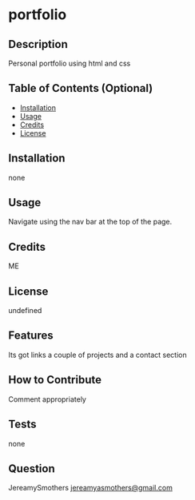 # portfolio

## Description
Personal portfolio using html and css

## Table of Contents (Optional)

- [Installation](#installation)
- [Usage](#usage)
- [Credits](#credits)
- [License](#license)

## Installation
none

## Usage
Navigate using the nav bar at the top of the page.

## Credits
ME

## License
undefined

## Features
Its got links a couple of projects and a contact section

## How to Contribute
Comment appropriately

## Tests
none

## Question
JereamySmothers
jereamyasmothers@gmail.com

  
